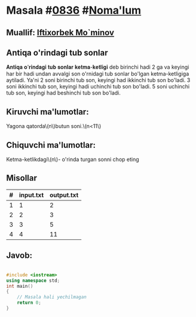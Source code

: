 
<h1>Masala #<a href="https://robocontest.uz/tasks/0836">0836</a> #<a href="https://robocontest.uz/tasks?category=1">Noma'lum</a></h1>
<h2> Muallif: <a href="https://robocontest.uz/profile/foolish_man">Iftixorbek Mo`minov</a></h2>
<h2>Antiqa o'rindagi tub sonlar</h2>
<p>𝐀𝐧𝐭𝐢𝐪𝐚 𝐨'𝐫𝐢𝐧𝐝𝐚𝐠𝐢 𝐭𝐮𝐛 𝐬𝐨𝐧𝐥𝐚𝐫 𝐤𝐞𝐭𝐦𝐚-𝐤𝐞𝐭𝐥𝐢𝐠𝐢 deb birinchi hadi 2 ga va keyingi har bir hadi undan avvalgi son o'rnidagi tub sonlar bo'lgan ketma-ketligiga aytiladi.
Ya'ni 2 soni birinchi tub son, keyingi had ikkinchi tub son bo'ladi. 3 soni ikkinchi tub son, keyingi hadi uchinchi tub son bo'ladi. 5 soni uchinchi tub son, keyingi had beshinchi tub son bo'ladi.​​​​​​</p>
<h2>Kiruvchi ma'lumotlar:</h2>
<p>Yagona qatorda\(n\)butun soni.\(n<11\)</p>
<h2>Chiquvchi ma'lumotlar:</h2>
<p>Ketma-ketlikdagi\(​n​\)- o'rinda turgan sonni chop eting</p>
<h2>Misollar</h2>
<table>
    <thead>
        <tr>
            <th>#</th>
            <th>input.txt</th>
            <th>output.txt</th>
        </tr>
    </thead>
    <tbody>
            <tr>
                <td>1</td>
                <td>1</td>
                <td>2</td>
            </tr>
            <tr>
                <td>2</td>
                <td>2</td>
                <td>3</td>
            </tr>
            <tr>
                <td>3</td>
                <td>3</td>
                <td>5</td>
            </tr>
            <tr>
                <td>4</td>
                <td>4</td>
                <td>11</td>
            </tr>
    </tbody>
    </table>
    
<h2>Javob:</h2>

######
```cpp
#include <iostream>
using namespace std;
int main()
{
    // Masala hali yechilmagan
    return 0;
}
```
